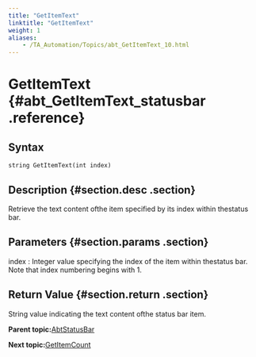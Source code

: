 ```yaml
--- 
title: "GetItemText"
linktitle: "GetItemText"
weight: 1
aliases: 
    - /TA_Automation/Topics/abt_GetItemText_10.html
---
```

# GetItemText {#abt_GetItemText_statusbar .reference}

## Syntax

`string GetItemText(int index)`

## Description {#section.desc .section}

Retrieve the text content ofthe item specified by its index within thestatus bar.

## Parameters {#section.params .section}

index
:   Integer value specifying the index of the item within thestatus bar. Note that index numbering begins with 1.

## Return Value {#section.return .section}

String value indicating the text content ofthe status bar item.

**Parent topic:**[AbtStatusBar](../../TA_Automation/Topics/abt_AbtStatusBar.html)

**Next topic:**[GetItemCount](../../TA_Automation/Topics/abt_GetItemCount_10.html)

